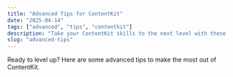 ```yaml
---
title: "Advanced Tips for ContentKit"
date: "2025-04-14"
tags: ["advanced", "tips", "contentkit"]
description: "Take your ContentKit skills to the next level with these advanced tips."
slug: "advanced-tips"
---
```


Ready to level up? Here are some advanced tips to make the most out of ContentKit.
